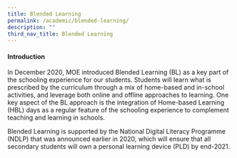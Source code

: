 ```yaml
---
title: Blended Learning
permalink: /academic/blended-learning/
description: ""
third_nav_title: Blended Learning
---
```

<h4><strong>Introduction</strong></h4>
<p>In December 2020, MOE introduced Blended Learning (BL) as a key part of the schooling experience for our students.&nbsp;Students will learn what is prescribed by the curriculum through a mix of home-based and in-school activities, and leverage both online and offline approaches to learning.&nbsp;One key aspect of the BL approach is the integration of Home-based Learning (HBL) days as a regular feature of the schooling experience to complement teaching and learning in schools.</p>
<p>Blended Learning is supported by the National Digital Literacy Programme (NDLP) that was announced earlier in 2020, which will ensure that all secondary students will own a personal learning device (PLD) by end-2021.</p>
